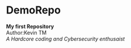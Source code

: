 # DemoRepo
**My first Repository**<br>
Author:Kevin TM<br>
_A Hardcore coding and Cybersecurity enthusaist_
